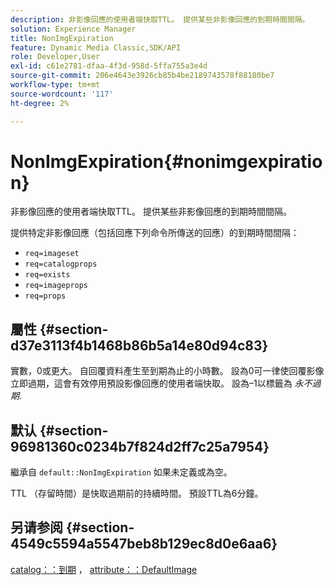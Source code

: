 ```yaml
---
description: 非影像回應的使用者端快取TTL。 提供某些非影像回應的到期時間間隔。
solution: Experience Manager
title: NonImgExpiration
feature: Dynamic Media Classic,SDK/API
role: Developer,User
exl-id: c61e2781-dfaa-4f3d-958d-5ffa755a3e4d
source-git-commit: 206e4643e3926cb85b4be2189743578f88180be7
workflow-type: tm+mt
source-wordcount: '117'
ht-degree: 2%

---
```


# NonImgExpiration{#nonimgexpiration}

非影像回應的使用者端快取TTL。 提供某些非影像回應的到期時間間隔。

提供特定非影像回應（包括回應下列命令所傳送的回應）的到期時間間隔：

* `req=imageset`
* `req=catalogprops`
* `req=exists`
* `req=imageprops`
* `req=props`

## 屬性 {#section-d37e3113f4b1468b86b5a14e80d94c83}

實數，0或更大。 自回覆資料產生至到期為止的小時數。 設為0可一律使回覆影像立即過期，這會有效停用預設影像回應的使用者端快取。 設為–1以標籤為 *永不過期*.

## 默认 {#section-96981360c0234b7f824d2ff7c25a7954}

繼承自 `default::NonImgExpiration` 如果未定義或為空。

TTL （存留時間）是快取過期前的持續時間。 預設TTL為6分鐘。

## 另请参阅 {#section-4549c5594a5547beb8b129ec8d0e6aa6}

[catalog：：到期](../../../../../is-api/image-catalog/image-serving-api-ref/c-image-catalog-reference/c-image-svg-data-reference/c-image-data-reference/r-expiration-cat.md#reference-a7afd668ecbb4d2da65d86259aa6a28a) ， [attribute：：DefaultImage](../../../../../is-api/image-catalog/image-serving-api-ref/c-image-catalog-reference/c-attributes-reference/r-is-cat-defaultimage.md#reference-8e9900e129f54ed68462a3c2fc3bc433)
